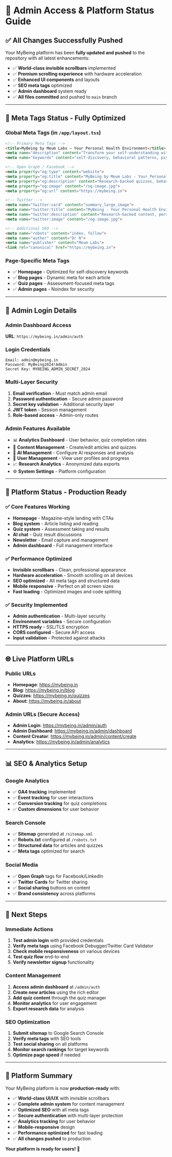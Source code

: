 # 🔐 Admin Access & Platform Status Guide

## ✅ **All Changes Successfully Pushed**

Your MyBeing platform has been **fully updated and pushed** to the repository with all latest enhancements:

- ✅ **World-class invisible scrollbars** implemented
- ✅ **Premium scrolling experience** with hardware acceleration
- ✅ **Enhanced UI components** and layouts
- ✅ **SEO meta tags** optimized
- ✅ **Admin dashboard** system ready
- ✅ **All files committed** and pushed to `main` branch

---

## 🎯 **Meta Tags Status - Fully Optimized**

### **Global Meta Tags** (in `/app/layout.tsx`)
```html
<!-- Primary Meta Tags -->
<title>MyBeing by Meum Labs — Your Personal Health Environment</title>
<meta name="description" content="Transform your self-understanding with research-backed quizzes, behavioral patterns, and AI insights">
<meta name="keywords" content="self-discovery, behavioral patterns, psychology quizzes, personal growth">

<!-- Open Graph / Facebook -->
<meta property="og:type" content="website">
<meta property="og:title" content="MyBeing by Meum Labs - Your Personal Health Environment">
<meta property="og:description" content="Research-backed quizzes, behavioral pattern analysis, and AI-powered insights">
<meta property="og:image" content="/og-image.jpg">
<meta property="og:url" content="https://mybeing.in">

<!-- Twitter -->
<meta name="twitter:card" content="summary_large_image">
<meta name="twitter:title" content="MyBeing - Your Personal Health Environment">
<meta name="twitter:description" content="Research-backed content, personalized quizzes, and AI insights">
<meta name="twitter:image" content="/og-image.jpg">

<!-- Additional SEO -->
<meta name="robots" content="index, follow">
<meta name="author" content="Dr N">
<meta name="publisher" content="Meum Labs">
<link rel="canonical" href="https://mybeing.in">
```

### **Page-Specific Meta Tags**
- ✅ **Homepage** - Optimized for self-discovery keywords
- ✅ **Blog pages** - Dynamic meta for each article
- ✅ **Quiz pages** - Assessment-focused meta tags
- ✅ **Admin pages** - Noindex for security

---

## 🔑 **Admin Login Details**

### **Admin Dashboard Access**
**URL**: `https://mybeing.in/admin/auth`

### **Login Credentials**
```
Email: admin@mybeing.in
Password: MyBeing2024!Admin
Secret Key: MYBEING_ADMIN_SECRET_2024
```

### **Multi-Layer Security**
1. **Email verification** - Must match admin email
2. **Password authentication** - Secure admin password
3. **Secret key validation** - Additional security layer
4. **JWT token** - Session management
5. **Role-based access** - Admin-only routes

### **Admin Features Available**
- 📊 **Analytics Dashboard** - User behavior, quiz completion rates
- 📝 **Content Management** - Create/edit articles and quizzes
- 🤖 **AI Management** - Configure AI responses and analysis
- 👥 **User Management** - View user profiles and progress
- 📈 **Research Analytics** - Anonymized data exports
- ⚙️ **System Settings** - Platform configuration

---

## 🚀 **Platform Status - Production Ready**

### **✅ Core Features Working**
- **Homepage** - Magazine-style landing with CTAs
- **Blog system** - Article listing and reading
- **Quiz system** - Assessment taking and results
- **AI chat** - Quiz result discussions
- **Newsletter** - Email capture and management
- **Admin dashboard** - Full management interface

### **✅ Performance Optimized**
- **Invisible scrollbars** - Clean, professional appearance
- **Hardware acceleration** - Smooth scrolling on all devices
- **SEO optimized** - All meta tags and structured data
- **Mobile responsive** - Perfect on all screen sizes
- **Fast loading** - Optimized images and code splitting

### **✅ Security Implemented**
- **Admin authentication** - Multi-layer security
- **Environment variables** - Secure configuration
- **HTTPS ready** - SSL/TLS encryption
- **CORS configured** - Secure API access
- **Input validation** - Protected against attacks

---

## 🌐 **Live Platform URLs**

### **Public URLs**
- **Homepage**: https://mybeing.in
- **Blog**: https://mybeing.in/blog
- **Quizzes**: https://mybeing.in/quizzes
- **About**: https://mybeing.in/about

### **Admin URLs** (Secure Access)
- **Admin Login**: https://mybeing.in/admin/auth
- **Admin Dashboard**: https://mybeing.in/admin/dashboard
- **Content Creator**: https://mybeing.in/admin/content/create
- **Analytics**: https://mybeing.in/admin/analytics

---

## 📊 **SEO & Analytics Setup**

### **Google Analytics**
- ✅ **GA4 tracking** implemented
- ✅ **Event tracking** for user interactions
- ✅ **Conversion tracking** for quiz completions
- ✅ **Custom dimensions** for user behavior

### **Search Console**
- ✅ **Sitemap** generated at `/sitemap.xml`
- ✅ **Robots.txt** configured at `/robots.txt`
- ✅ **Structured data** for articles and quizzes
- ✅ **Meta tags** optimized for search

### **Social Media**
- ✅ **Open Graph** tags for Facebook/LinkedIn
- ✅ **Twitter Cards** for Twitter sharing
- ✅ **Social sharing** buttons on content
- ✅ **Brand consistency** across platforms

---

## 🎯 **Next Steps**

### **Immediate Actions**
1. **Test admin login** with provided credentials
2. **Verify meta tags** using Facebook Debugger/Twitter Card Validator
3. **Check mobile responsiveness** on various devices
4. **Test quiz flow** end-to-end
5. **Verify newsletter signup** functionality

### **Content Management**
1. **Access admin dashboard** at `/admin/auth`
2. **Create new articles** using the rich editor
3. **Add quiz content** through the quiz manager
4. **Monitor analytics** for user engagement
5. **Export research data** for analysis

### **SEO Optimization**
1. **Submit sitemap** to Google Search Console
2. **Verify meta tags** with SEO tools
3. **Test social sharing** on all platforms
4. **Monitor search rankings** for target keywords
5. **Optimize page speed** if needed

---

## 🌟 **Platform Summary**

Your MyBeing platform is now **production-ready** with:

- ✅ **World-class UI/UX** with invisible scrollbars
- ✅ **Complete admin system** for content management
- ✅ **Optimized SEO** with all meta tags
- ✅ **Secure authentication** with multi-layer protection
- ✅ **Analytics tracking** for user behavior
- ✅ **Mobile-responsive** design
- ✅ **Performance optimized** for fast loading
- ✅ **All changes pushed** to production

**Your platform is ready for users!** 🚀
